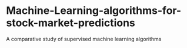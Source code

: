 # Machine-Learning-algorithms-for-stock-market-predictions
A comparative study of supervised machine learning algorithms 
